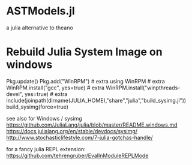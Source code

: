 # ASTModels.jl
a julia alternative to theano

# Rebuild Julia System Image on windows

Pkg.update()
Pkg.add("WinRPM")  # extra
using WinRPM  # extra
WinRPM.install("gcc", yes=true)  # extra
WinRPM.install("winpthreads-devel", yes=true)  # extra
include(joinpath(dirname(JULIA_HOME),"share","julia","build_sysimg.jl"))
build_sysimg(force=true)

see also for Windows / sysimg
https://github.com/JuliaLang/julia/blob/master/README.windows.md
https://docs.julialang.org/en/stable/devdocs/sysimg/
http://www.stochasticlifestyle.com/7-julia-gotchas-handle/

for a fancy julia REPL extension:
https://github.com/tehrengruber/EvalInModuleREPLMode
